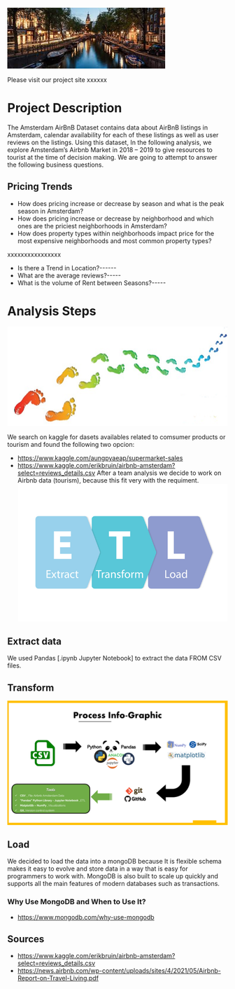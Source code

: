 ![](Images/Amsterdam.jpeg)

Please visit our project site xxxxxx

# Project Description

The Amsterdam AirBnB Dataset contains data about AirBnB listings in Amsterdam, calendar availability for each of these listings as well as user reviews on the listings. Using this dataset, In the following analysis, we explore Amsterdam’s Airbnb Market in 2018 – 2019 to give resources to tourist at the time of decision making. We are going to attempt to answer the following business questions.

## Pricing Trends

* How does pricing increase or decrease by season and what is the peak season in Amsterdam?
* How does pricing increase or decrease by neighborhood and which ones are the priciest neighborhoods in Amsterdam?
* How does property types within neighborhoods impact price for the most expensive neighborhoods and most common property types?

xxxxxxxxxxxxxxxx
* Is there a Trend in Location?------
* What are the average reviews?-----
* What is the volume of Rent between Seasons?-----


# Analysis Steps
![](Images/steps.png)

We search on kaggle for dasets availables related to comsumer products or tourism and found the following two opcion: 

 * https://www.kaggle.com/aungpyaeap/supermarket-sales
 * https://www.kaggle.com/erikbruin/airbnb-amsterdam?select=reviews_details.csv
After a team analysis we decide to work on Airbnb data (tourism), because this fit very with the requiment.
![](Images/ETL.jpg)
## Extract data
We used Pandas [.ipynb Jupyter Notebook] to extract the data FROM CSV files.


## Transform
![](Images/Info_graphic.png)


## Load
We decided to load the data into a mongoDB because It is flexible schema makes it easy to evolve and store data in a way that is easy for programmers to work with. MongoDB is also built to scale up quickly and supports all the main features of modern databases such as transactions. 

### Why Use MongoDB and When to Use It?
* https://www.mongodb.com/why-use-mongodb


## Sources

* https://www.kaggle.com/erikbruin/airbnb-amsterdam?select=reviews_details.csv
* https://news.airbnb.com/wp-content/uploads/sites/4/2021/05/Airbnb-Report-on-Travel-Living.pdf
